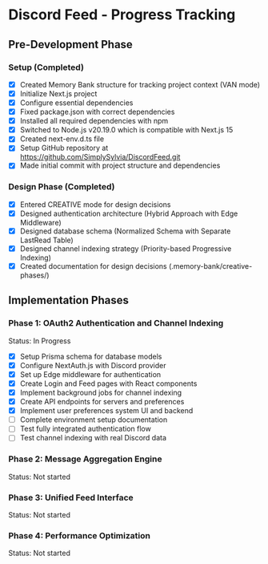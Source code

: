 # Discord Feed - Progress Tracking

## Pre-Development Phase

### Setup (Completed)

- [x] Created Memory Bank structure for tracking project context (VAN mode)
- [x] Initialize Next.js project
- [x] Configure essential dependencies
- [x] Fixed package.json with correct dependencies
- [x] Installed all required dependencies with npm
- [x] Switched to Node.js v20.19.0 which is compatible with Next.js 15
- [x] Created next-env.d.ts file
- [x] Setup GitHub repository at https://github.com/SimplySylvia/DiscordFeed.git
- [x] Made initial commit with project structure and dependencies

### Design Phase (Completed)

- [x] Entered CREATIVE mode for design decisions
- [x] Designed authentication architecture (Hybrid Approach with Edge Middleware)
- [x] Designed database schema (Normalized Schema with Separate LastRead Table)
- [x] Designed channel indexing strategy (Priority-based Progressive Indexing)
- [x] Created documentation for design decisions (.memory-bank/creative-phases/)

## Implementation Phases

### Phase 1: OAuth2 Authentication and Channel Indexing

Status: In Progress

- [x] Setup Prisma schema for database models
- [x] Configure NextAuth.js with Discord provider
- [x] Set up Edge middleware for authentication
- [x] Create Login and Feed pages with React components
- [x] Implement background jobs for channel indexing
- [x] Create API endpoints for servers and preferences
- [x] Implement user preferences system UI and backend
- [ ] Complete environment setup documentation
- [ ] Test fully integrated authentication flow
- [ ] Test channel indexing with real Discord data

### Phase 2: Message Aggregation Engine

Status: Not started

### Phase 3: Unified Feed Interface

Status: Not started

### Phase 4: Performance Optimization

Status: Not started
